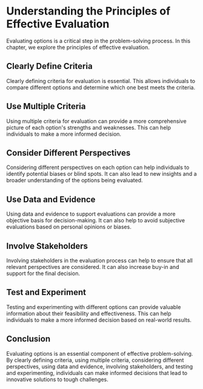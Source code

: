 Understanding the Principles of Effective Evaluation
===================================================================================

Evaluating options is a critical step in the problem-solving process. In this chapter, we explore the principles of effective evaluation.

Clearly Define Criteria
-----------------------

Clearly defining criteria for evaluation is essential. This allows individuals to compare different options and determine which one best meets the criteria.

Use Multiple Criteria
---------------------

Using multiple criteria for evaluation can provide a more comprehensive picture of each option's strengths and weaknesses. This can help individuals to make a more informed decision.

Consider Different Perspectives
-------------------------------

Considering different perspectives on each option can help individuals to identify potential biases or blind spots. It can also lead to new insights and a broader understanding of the options being evaluated.

Use Data and Evidence
---------------------

Using data and evidence to support evaluations can provide a more objective basis for decision-making. It can also help to avoid subjective evaluations based on personal opinions or biases.

Involve Stakeholders
--------------------

Involving stakeholders in the evaluation process can help to ensure that all relevant perspectives are considered. It can also increase buy-in and support for the final decision.

Test and Experiment
-------------------

Testing and experimenting with different options can provide valuable information about their feasibility and effectiveness. This can help individuals to make a more informed decision based on real-world results.

Conclusion
----------

Evaluating options is an essential component of effective problem-solving. By clearly defining criteria, using multiple criteria, considering different perspectives, using data and evidence, involving stakeholders, and testing and experimenting, individuals can make informed decisions that lead to innovative solutions to tough challenges.
